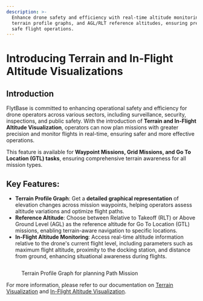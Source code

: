 ```yaml
---
description: >-
  ​Enhance drone safety and efficiency with real-time altitude monitoring,
  terrain profile graphs, and AGL/RLT reference altitudes, ensuring precise and
  safe flight operations.
---
```


# Introducing Terrain and In-Flight Altitude Visualizations

## Introduction

FlytBase is committed to enhancing operational safety and efficiency for drone operators across various sectors, including surveillance, security, inspections, and public safety. With the introduction of  **Terrain and In-Flight Altitude Visualization**, operators can now plan missions with greater precision and monitor flights in real-time, ensuring safer and more effective operations.&#x20;

This feature is available for **Waypoint Missions, Grid Missions, and Go To Location (GTL) tasks**, ensuring comprehensive terrain awareness for all mission types.

## Key Features:

* **Terrain Profile Graph**: Get a **detailed graphical representation** of elevation changes across mission waypoints, helping operators assess altitude variations and optimize flight paths.
* **Reference Altitude**: Choose between Relative to Takeoff (RLT) or Above Ground Level (AGL) as the reference altitude for Go To Location (GTL) missions, enabling terrain-aware navigation to specific locations.
* **In-Flight Altitude Monitoring**: Access real-time altitude information relative to the drone's current flight level, including parameters such as maximum flight altitude, proximity to the docking station, and distance from ground, enhancing situational awareness during flights.

<figure><img src="../.gitbook/assets/Screenshot 2025-02-10 at 7.20.17 PM.png" alt=""><figcaption><p>Terrain Profile Graph for planning Path Mission</p></figcaption></figure>

For more information, please refer to our documentation on [Terrain Visualization](https://docs.flytbase.com/terrain-and-altitude-visualisation/terrain-visualisation) and [In-Flight Altitude Visualization](https://docs.flytbase.com/terrain-and-altitude-visualisation/in-flight-altitude-visualisation).
